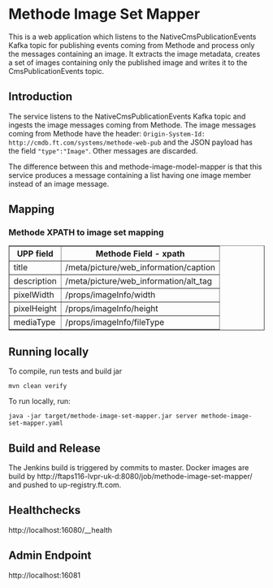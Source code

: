 # Methode Image Set Mapper
This is a web application which listens to the NativeCmsPublicationEvents Kafka topic for publishing events coming from Methode and process only the messages
containing an image. It extracts the image metadata, creates a set of images containing only the published image and writes it to the CmsPublicationEvents 
topic.

## Introduction

The service listens to the NativeCmsPublicationEvents Kafka topic and ingests the image messages coming from Methode.
The image messages coming from Methode have the header: `Origin-System-Id: http://cmdb.ft.com/systems/methode-web-pub` and the JSON payload has the 
field `"type":"Image"`. Other messages are discarded.

The difference between this and methode-image-model-mapper is that this service produces a message containing a list having one image member instead of 
an image message.

## Mapping
### Methode XPATH to image set mapping

<table border="1">
    <tr>
        <th>UPP field</td>
        <th>Methode Field - xpath</td>
    </tr>
    <tr>
        <td>title</td>
        <td>/meta/picture/web_information/caption</td>
    </tr>
    <tr>
        <td>description</td>
        <td>/meta/picture/web_information/alt_tag</td>
    </tr>
    <tr>
        <td>pixelWidth</td>
        <td>/props/imageInfo/width</td>
    </tr>
    <tr>
        <td>pixelHeight</td>
        <td>/props/imageInfo/height</td>
    </tr>
    <tr>
        <td>mediaType</td>
        <td>/props/imageInfo/fileType</td>
    </tr>
</table>

## Running locally
To compile, run tests and build jar
    
    mvn clean verify 

To run locally, run:
    
    java -jar target/methode-image-set-mapper.jar server methode-image-set-mapper.yaml

## Build and Release
The Jenkins build is triggered by commits to master. Docker images are build by http://ftaps116-lvpr-uk-d:8080/job/methode-image-set-mapper/ and pushed
to up-registry.ft.com.

## Healthchecks 
http://localhost:16080/__health

## Admin Endpoint
http://localhost:16081